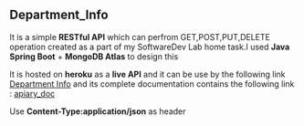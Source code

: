 ## Department_Info

It is a simple **RESTful API** which can perfrom GET,POST,PUT,DELETE operation 
created as a part of my SoftwareDev Lab home task.I used **Java Spring Boot** + **MongoDB Atlas** to design this

It is hosted on **heroku** as a **live API** and it can be use by the
following link [Department Info](https://department-info.herokuapp.com/Students/)
and its complete documentation contains the following link : [apiary_doc](https://departmentinfodoc.docs.apiary.io/)

Use **Content-Type:application/json** as header
